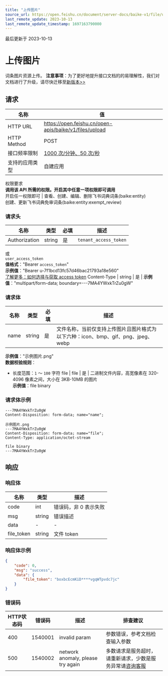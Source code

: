 ```yaml
---
title: "上传图片"
source_url: https://open.feishu.cn/document/server-docs/baike-v1/file/upload
last_remote_update: 2023-10-13
last_remote_update_timestamp: 1697163790000
---
```

最后更新于 2023-10-13

# 上传图片

词条图片资源上传。
**注意事项**：为了更好地提升接口文档的的易理解性，我们对文档进行了升级，请尽快迁移至[新版本>>](https://open.feishu.cn/document/uAjLw4CM/ukTMukTMukTM/lingo-v1/file/upload)

## 请求
名称 | 值
---|---
HTTP URL | https://open.feishu.cn/open-apis/baike/v1/files/upload
HTTP Method | POST
接口频率限制 | [1000 次/分钟、50 次/秒](https://open.feishu.cn/document/ukTMukTMukTM/uUzN04SN3QjL1cDN)
支持的应用类型 | 自建应用
权限要求  
            **调用该 API 所需的权限。开启其中任意一项权限即可调用**  
            开启任一权限即可 | 查看、创建、编辑、删除飞书词典词条(baike:entity)  
            创建、更新飞书词典免审词条(baike:entity:exempt_review)

### 请求头

名称 | 类型 | 必填 | 描述
--- | --- | --- | ---
Authorization | string | 是 | `tenant_access_token`  
或  
`user_access_token`  
**值格式**："Bearer `access_token`"  
**示例值**："Bearer u-7f1bcd13fc57d46bac21793a18e560"  
[了解更多：如何选择与获取 access token](https://open.feishu.cn/document/uAjLw4CM/ugTN1YjL4UTN24CO1UjN/trouble-shooting/how-to-choose-which-type-of-token-to-use)
Content-Type | string | 是 | **示例值**："multipart/form-data; boundary=---7MA4YWxkTrZu0gW"

### 请求体

名称 | 类型 | 必填 | 描述
--- | --- | --- | ---
name | string | 是 | 文件名称，当前仅支持上传图片且图片格式为以下六种：icon、bmp、gif、png、jpeg、webp  
**示例值**："示例图片.png"  
**数据校验规则**：  
- 长度范围：`1` ～ `100` 字符
file | file | 是 | 二进制文件内容，高宽像素在 320-4096 像素之间，大小在 3KB-10MB 的图片  
**示例值**：file binary

### 请求体示例

```HTTP
---7MA4YWxkTrZu0gW
Content-Disposition: form-data; name="name";

示例图片.png
---7MA4YWxkTrZu0gW
Content-Disposition: form-data; name="file";
Content-Type: application/octet-stream

file binary
---7MA4YWxkTrZu0gW
```

## 响应

### 响应体

名称 | 类型 | 描述
--- | --- | ---
code | int | 错误码，非 0 表示失败
msg | string | 错误描述
data | \- | \-
file_token | string | 文件 token

### 响应体示例
```json
{
    "code": 0,
    "msg": "success",
    "data": {
        "file_token": "boxbcEcmKiD****vgqWTpvdc7jc"
    }
}
```

### 错误码

HTTP状态码 | 错误码 | 描述 | 排查建议
--- | --- | --- | ---
400 | 1540001 | invalid param | 参数错误，参考文档检查输入参数
500 | 1540002 | network anomaly, please try again | 多数请求是服务超时，请重新请求，少数是服务异常请[咨询客服](https://applink.feishu.cn/client/helpdesk/open?id=6626260912531570952&extra=%7B%22channel%22:14,%22created_at%22:1614493146,%22scenario_id%22:6885151765134622721,%22signature%22:%22ca94c408b966dc1de2083e5bbcd418294c146e98%22%7D)
